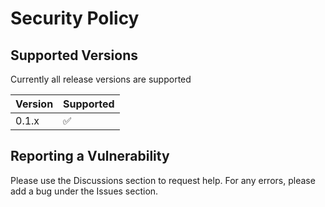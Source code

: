 # Security Policy

## Supported Versions

Currently all release versions are supported

| Version | Supported          |
| ------- | ------------------ |
| 0.1.x   | :white_check_mark: |

## Reporting a Vulnerability

Please use the Discussions section to request help. For any errors, please add a bug under the Issues section. 
